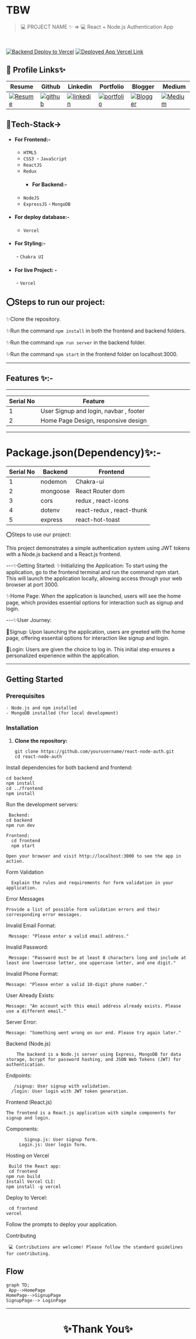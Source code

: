 # TBW
> 💻 PROJECT NAME ✨ => 💻  React + Node.js Authentication App

> 
<br>

[![Backend Deploy to Vercel](https://img.shields.io/badge/Backend_Deployed_Vercel_Link-0A66C2?style=for-the-badge&logo=ko-fi&logoColor=white)](https://tbw.vercel.app/)
[![Deployed App Vercel Link](https://img.shields.io/badge/Deployed_App_Vercel_Link-000?style=for-the-badge&logo=ko-fi&logoColor=white)](https://tbw-85m5.vercel.app/)



## 🔗 Profile Links✨




| Resume | Github                                                                                                                                   | Linkedin                                                                                                                                                            | Portfolio                                                                                                                                    | Blogger                                                                                                                                                           | Medium                                                                                                                                    |
| ------------- | ---------------------------------------------------------------------------------------------------------------------------------------- | ------------------------------------------------------------------------------------------------------------------------------------------------------------------- | -------------------------------------------------------------------------------------------------------------------------------------------- | -------------------------------------------------------------------------------------------------------------------------------------------- | -------------------------------------------------------------------------------------------------------------------------------------------- |
| [![Resume](https://img.shields.io/badge/my_Resume-E75480?style=for-the-badge&logo=ko-fi&logoColor=white)](https://drive.google.com/file/d/1YE62u2ChjmlR-EKeqZ75UvFMg_KcY86T/view?usp=sharing) | [![github](https://img.shields.io/badge/github-1DA1F2?style=for-the-badge&logo=github&logoColor=white)](https://github.com/shikhu51197/)| [![linkedin](https://img.shields.io/badge/linkedin-0A66C2?style=for-the-badge&logo=linkedin&logoColor=white)](https://www.linkedin.com/in/shikha-gupta-12a2b5199) |[![portfolio](https://img.shields.io/badge/my_portfolio-18A303?style=for-the-badge&logo=ionic&logoColor=white)](https://shikhu51197.github.io/) |[![Blogger](https://img.shields.io/badge/Blogger-FE5A1D?style=for-the-badge&logo=Blogger&logoColor=white)](https://wwwartificial-intelligence.blogspot.com/) |[![Medium](https://img.shields.io/badge/Medium-000?style=for-the-badge&logo=Medium&logoColor=white)](https://medium.com/@sg780060) |  


## 💫Tech-Stack->

- #### For Frontend:-
   - `HTML5`
  - `CSS3`
  - `JavaScript `
  - `ReactJS`
  - `Redux`
    - #### For Backend:-
   - `NodeJS`
   - `ExpressJS`
    - `MongoDB `
- #### For deploy database:- 
    
     - `Vercel`
   
- #### For Styling:-  
   - `Chakra UI `
  
- #### For live Project: -
   - `Vercel`
   

## ⭕Steps to run our project:

✨Clone the repository.

✨Run the command `npm install` in both the frontend and backend folders.

✨Run the command `npm run server` in the backend folder.

✨Run the command `npm start` in the frontend folder on localhost:3000.

---

## Features ✨:-
---
 | Serial No            | Feature                                                              |
| ----------------- | ------------------------
| 1 | User Signup and login, navbar , footer|
| 2 | Home Page Design, responsive design |



---
# Package.json(Dependency)✨:-

 | Serial No            | Backend                      |  Frontend      |
| ----------------- | ---------------------|------------------------ |
| 1 | nodemon | Chakra-ui |
| 2 | mongoose | React Router dom |
| 3 | cors | redux , react-icons |
| 4 | dotenv | react-redux , react-thunk |
| 5 | express | react-hot-toast |



⭕Steps to use our project:


This project demonstrates a simple authentication system using JWT tokens with a Node.js backend and a React.js frontend.


---✨Getting Started:
✨Initializing the Application: To start using the application, go to the frontend terminal and run the command npm start. This will launch the application locally, allowing access through your web browser at port 3000.

✨Home Page: When the application is launched, users will see the home page, which provides essential options for interaction such as signup and login.

---✨User Journey:

💫Signup: Upon launching the application, users are greeted with the home page, offering essential options for interaction like signup and login.

💫Login: Users are given the choice to log in. This initial step ensures a personalized experience within the application.


---



## Getting Started

### Prerequisites

    - Node.js and npm installed
    - MongoDB installed (for local development)

### Installation

1. **Clone the repository:**

       git clone https://github.com/yourusername/react-node-auth.git
       cd react-node-auth
   
Install dependencies for both backend and frontend:


    cd backend
    npm install
    cd ../frontend
    npm install
    
Run the development servers:

     Backend:
    cd backend
    npm run dev

    Frontend:
      cd frontend
      npm start
      
    Open your browser and visit http://localhost:3000 to see the app in action.

Form Validation

      Explain the rules and requirements for form validation in your application.

Error Messages

    Provide a list of possible form validation errors and their corresponding error messages.

Invalid Email Format:

     Message: "Please enter a valid email address."
     
Invalid Password:

     Message: "Password must be at least 8 characters long and include at least one lowercase letter, one uppercase letter, and one digit."
Invalid Phone Format:

    Message: "Please enter a valid 10-digit phone number."
User Already Exists:

    Message: "An account with this email address already exists. Please use a different email."
Server Error:

    Message: "Something went wrong on our end. Please try again later."


Backend (Node.js)

        The backend is a Node.js server using Express, MongoDB for data storage, bcrypt for password hashing, and JSON Web Tokens (JWT) for authentication.

Endpoints:

       /signup: User signup with validation.
      /login: User login with JWT token generation.
Frontend (React.js)

    The frontend is a React.js application with simple components for signup and login.

Components:

           Signup.js: User signup form.
         Login.js: User login form.
         
Hosting on Vercel

     Build the React app:
     cd frontend
    npm run build
    Install Vercel CLI:
    npm install -g vercel
    
Deploy to Vercel:

     cd frontend
    vercel
    
Follow the prompts to deploy your application.


Contributing

     💻 Contributions are welcome! Please follow the standard guidelines for contributing.

## Flow

```mermaid
graph TD;
 App-->HomePage
HomePage-->SignupPage
SignupPage--> LoginPage

```

---



<h1 align="center">✨Thank You✨</h1>
